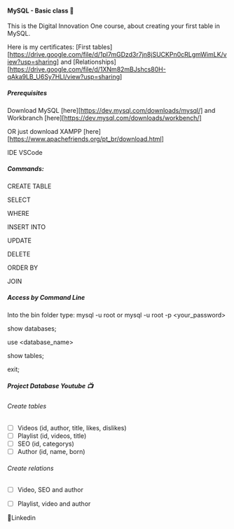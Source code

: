#### MySQL - Basic class :dolphin:

This is the Digital Innovation One course, about creating your first table in MySQL.

Here is my certificates: [First tables][https://drive.google.com/file/d/1pl7mGDzd3r7jn8jSUCKPn0cRLgmWimLK/view?usp=sharing] and [Relationships][https://drive.google.com/file/d/1XNm82mBJshcs80H-qAka9LB_U6Sy7HLI/view?usp=sharing]

##### Prerequisites

Download MySQL [here][https://dev.mysql.com/downloads/mysql/] and Workbranch [here][https://dev.mysql.com/downloads/workbench/]

OR just download XAMPP [here][https://www.apachefriends.org/pt_br/download.html]

IDE VSCode

##### Commands:

CREATE TABLE

SELECT

WHERE

INSERT INTO

UPDATE

DELETE

ORDER BY

JOIN

##### Access by Command Line

Into the bin folder type: mysql -u root or mysql -u root -p <your_password>

show databases;

use <database_name>

show tables;

exit;

##### Project Database Youtube :tv:

###### Create tables

- [ ] Videos (id, author, title, likes, dislikes)
- [ ] Playlist (id, videos, title)
- [ ] SEO (id, categorys)
- [ ] Author (id, name, born)

###### Create relations

- [ ] Video, SEO and author
- [ ] Playlist, video and author


💬Linkedin